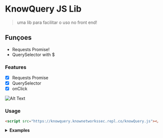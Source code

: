 # KnowQuery JS Lib 

> uma lib para facilitar o uso no front end!

## **Funçoes**
* Requests Promise!
* QuerySelector with $

### Features

- [x] Requests Promise
- [x] QuerySelector
- [x] onClick

![Alt Text](https://i.imgur.com/OG7q05G.gif)

### Usage

```html
<script src="https://knowquery.knownetworkssec.repl.co/knowQuery.js"></script>
```

<details><summary><b>Examples</b></summary>

```js
(async() => {
	const response = await $.get({
			url: 'https://www.proxyscan.io/api/proxy?port=80&level=elite',
			method: "GET",
			headers: {
					'Content-Type': 'application/json'
			}
	});
	$('body').innerHTML = `<p>${response[0].Ip}:${response[0].Port}</p>`;
	$('p').on('click', () => {
			alert('knowQuery');
	});
})();
```
  
</details>
